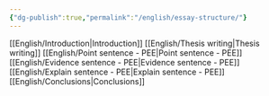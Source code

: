 ```yaml
---
{"dg-publish":true,"permalink":"/english/essay-structure/"}
---
```


[[English/Introduction\|Introduction]]
[[English/Thesis writing\|Thesis writing]]
[[English/Point sentence - PEE\|Point sentence - PEE]]
[[English/Evidence sentence - PEE\|Evidence sentence - PEE]]
[[English/Explain sentence - PEE\|Explain sentence - PEE]]
[[English/Conclusions\|Conclusions]]
